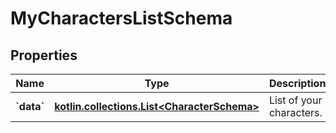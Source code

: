 
# MyCharactersListSchema

## Properties
Name | Type | Description | Notes
------------ | ------------- | ------------- | -------------
**&#x60;data&#x60;** | [**kotlin.collections.List&lt;CharacterSchema&gt;**](CharacterSchema.md) | List of your characters. | 



